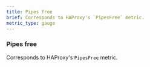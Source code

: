 ```yaml
---
title: Pipes free
brief: Corresponds to HAProxy's `PipesFree` metric. 
metric_type: gauge
---
```

### Pipes free

Corresponds to HAProxy's `PipesFree` metric. 